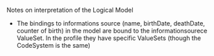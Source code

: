 Notes on interpretation of the Logical Model

* The bindings to informations source (name, birthDate, deathDate, counter of birth) in the model are bound to the informationsourece ValueSet. In the profile they have specific ValueSets (though the CodeSystem is the same)